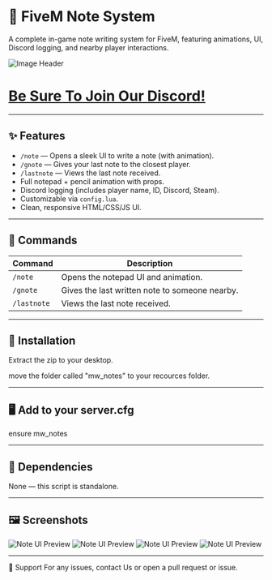 # 📓 FiveM Note System

A complete in-game note writing system for FiveM, featuring animations, UI, Discord logging, and nearby player interactions.

![Image Header](https://media.discordapp.net/attachments/1302582100636995658/1380176847886614568/image.png?ex=6842ed5a&is=68419bda&hm=9bb1ca867b576e319d1aa7f76b7b3cfcc25f605d746bd1d236eaded19a93cb52&=&format=webp&quality=lossless)

# [Be Sure To Join Our Discord!](https://discord.gg/MK3DqWQCX6)

---

## ✨ Features

- `/note` — Opens a sleek UI to write a note (with animation).
- `/gnote` — Gives your last note to the closest player.
- `/lastnote` — Views the last note received.
- Full notepad + pencil animation with props.
- Discord logging (includes player name, ID, Discord, Steam).
- Customizable via `config.lua`.
- Clean, responsive HTML/CSS/JS UI.

---

## 🧠 Commands

| Command     | Description                              |
|-------------|------------------------------------------|
| `/note`     | Opens the notepad UI and animation.      |
| `/gnote`    | Gives the last written note to someone nearby. |
| `/lastnote` | Views the last note received.            |

---

## 🔧 Installation
Extract the zip to your desktop.

move the folder called "mw_notes" to your recources folder.

---

## 🖥️ Add to your server.cfg
ensure mw_notes

---

## 🧪 Dependencies
None — this script is standalone.

---

## 🖼️ Screenshots
![Note UI Preview](https://media.discordapp.net/attachments/1302582100636995658/1380173329356558336/image.png?ex=6842ea14&is=68419894&hm=1bdc4bc6867db0e368f8fc4f46d4dca3c78409c8dab758f6c2db4166a2146b6f&=&format=webp&quality=lossless)
![Note UI Preview](https://media.discordapp.net/attachments/1302582100636995658/1380174007730438154/image.png?ex=6842eab5&is=68419935&hm=002fbacbc45b59b338a4f0b304f941260e1874d341fd942f78827667e3b6a8ba&=&format=webp&quality=lossless)
![Note UI Preview](https://media.discordapp.net/attachments/1302582100636995658/1380174096301559869/image.png?ex=6842eaca&is=6841994a&hm=3d07151e8bcaae5b70d27492d60236306e04d69cd4567debc0ccb7a178f34b77&=&format=webp&quality=lossless)
![Note UI Preview](https://media.discordapp.net/attachments/1302582100636995658/1380175752728936488/image.png?ex=6842ec55&is=68419ad5&hm=07776d87df4152ef276f8815aeffd1570e33e05aabb7f12a3e684c059216f68a&=&format=webp&quality=lossless)

---

💬 Support
For any issues, contact Us or open a pull request or issue.
